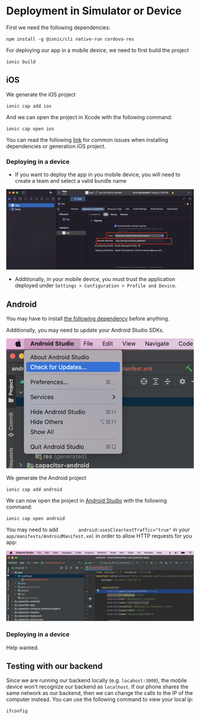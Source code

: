 # Deployment in Simulator or Device

First we need the following dependencies:

```
npm install -g @ionic/cli native-run cordova-res
```

For deploying our app in a mobile device, we need to first build the project

```
ionic build
```

## iOS

We generate the iOS project

```
ionic cap add ios
```

And we can open the project in Xcode with the following command:

```
ionic cap open ios
```

You can read the following [link](https://github.com/franciscovilchezv/coding-in-apple-silicon/blob/main/ionic/README.md) for common issues when installing dependencies or generation iOS project.

### Deploying in a device

- If you want to deploy the app in you mobile device, you will need to create a team and select a valid bundle name

![](./figs/xcode.png)

- Additionally, in your mobile device, you must trust the application deployed under `Settings > Configuration > Profile and Device`.

## Android

You may have to install [the following dependency](https://stackoverflow.com/a/65372165/4962221) before anything.

Additionally, you may need to update your Android Studio SDKs.

![](./figs/android.png)

We generate the Android project

```
ionic cap add android
```

We can now open the project in [Android Studio](https://developer.android.com/studio?gclid=Cj0KCQiAkNiMBhCxARIsAIDDKNUx9TLc3zzCN5zmWBQYX_QeXS4pUdxKdQkfteL5TTH4H03Pkho9Wx4aAuPoEALw_wcB&gclsrc=aw.ds#downloads) with the following command:

```
ionic cap open android
```

You may need to add `        android:usesCleartextTraffic="true"
` in your `app/manifests/AndroidManifest.xml` in order to allow HTTP requests for you app:

![](./figs/androidhttp.png)

### Deploying in a device

Help wanted.

## Testing with our backend

Since we are running our backend locally (e.g. `locahost:3000`), the mobile device won't recognize our backend as `localhost`. If our phone shares the same network as our backend, then we can change the calls to the IP of the computer instead. You can use the following command to view your local ip:

```
ifconfig
```
